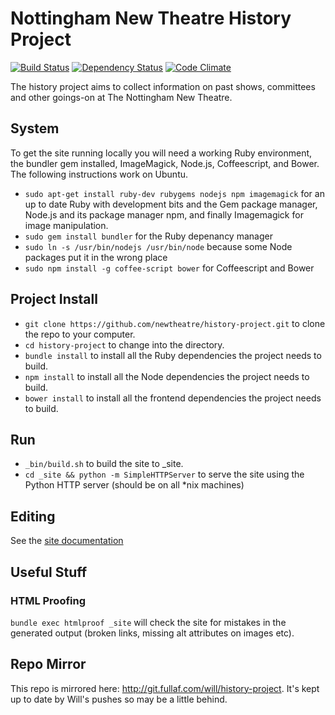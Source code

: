 # Nottingham New Theatre History Project

[![Build Status](https://travis-ci.org/newtheatre/history-project.svg?branch=master)](https://travis-ci.org/newtheatre/history-project)
[![Dependency Status](https://gemnasium.com/newtheatre/history-project.svg)](https://gemnasium.com/newtheatre/history-project)
[![Code Climate](https://codeclimate.com/github/newtheatre/history-project/badges/gpa.svg)](https://codeclimate.com/github/newtheatre/history-project)

The history project aims to collect information on past shows, committees and other goings-on at The Nottingham New Theatre.

## System

To get the site running locally you will need a working Ruby environment, the bundler gem installed, ImageMagick, Node.js, Coffeescript, and Bower. The following instructions work on Ubuntu.

- `sudo apt-get install ruby-dev rubygems nodejs npm imagemagick` for an up to date Ruby with development bits and the Gem package manager, Node.js and its package manager npm, and finally Imagemagick for image manipulation.
- `sudo gem install bundler` for the Ruby depenancy manager
- `sudo ln -s /usr/bin/nodejs /usr/bin/node` because some Node packages put it in the wrong place
- `sudo npm install -g coffee-script bower` for Coffeescript and Bower

## Project Install

- `git clone https://github.com/newtheatre/history-project.git` to clone the repo to your computer.
- `cd history-project` to change into the directory.
- `bundle install` to install all the Ruby dependencies the project needs to build.
- `npm install` to install all the Node dependencies the project needs to build.
- `bower install` to install all the frontend dependencies the project needs to build.

## Run

- `_bin/build.sh` to build the site to _site.
- `cd _site && python -m SimpleHTTPServer` to serve the site using the Python HTTP server (should be on all *nix machines)

## Editing

See the [site documentation](http://history.newtheatre.org.uk/docs/)

## Useful Stuff

### HTML Proofing

`bundle exec htmlproof _site` will check the site for mistakes in the generated output (broken links, missing alt attributes on images etc).


## Repo Mirror

This repo is mirrored here: http://git.fullaf.com/will/history-project. It's kept up to date by Will's pushes so may be a little behind.
